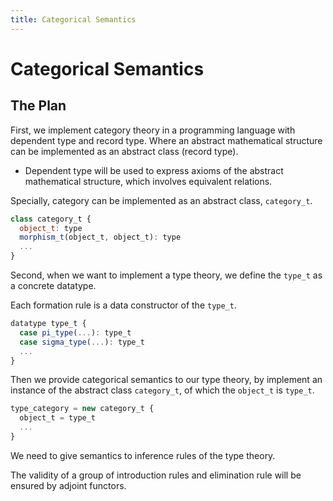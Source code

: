 ```yaml
---
title: Categorical Semantics
---
```


# Categorical Semantics

## The Plan

First, we implement category theory in a programming language with dependent type and record type.
Where an abstract mathematical structure can be implemented as an abstract class (record type).
- Dependent type will be used to express
  axioms of the abstract mathematical structure,
  which involves equivalent relations.


Specially, category can be implemented as an abstract class, `category_t`.

``` js
class category_t {
  object_t: type
  morphism_t(object_t, object_t): type
  ...
}
```

Second, when we want to implement a type theory,
we define the `type_t` as a concrete datatype.

Each formation rule is a data constructor of the `type_t`.

``` js
datatype type_t {
  case pi_type(...): type_t
  case sigma_type(...): type_t
  ...
}
```

Then we provide categorical semantics to our type theory,
by implement an instance of the abstract class `category_t`,
of which the `object_t` is `type_t`.

``` js
type_category = new category_t {
  object_t = type_t
  ...
}
```

We need to give semantics to inference rules of the type theory.

The validity of a group of introduction rules and elimination rule will be ensured by adjoint functors.
